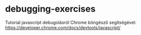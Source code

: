 # debugging-exercises

Tutorial javascript debugolásról Chrome böngésző segítségével: https://developer.chrome.com/docs/devtools/javascript/
